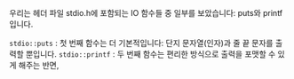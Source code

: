 <!--
come with : ~와 함께 오다, ~에 포함되다
whereas : ~인 반면에, ~와는 대조적으로
convenient fashion : 편리한 방식
more basic : 더 기본적인
argument : 인자, 인수
end-of-line character : 줄 끝 문자
-->

우리는 헤더 파일 stdio.h에 포함되는 IO 함수들 중 일부를 보았습니다:
puts와 printf입니다.

`stdio::puts` : 첫 번째 함수는 더 기본적입니다: 단지 문자열(인자)과 줄 끝 문자를 출력할 뿐입니다.
`stdio::printf` : 두 번째 함수는 편리한 방식으로 출력을 포맷할 수 있게 해주는 반면,
